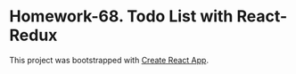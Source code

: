 # Homework-68. Todo List with React-Redux

This project was bootstrapped with [Create React App](https://github.com/facebook/create-react-app).

